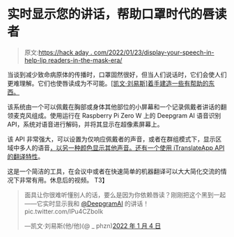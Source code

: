 # 实时显示您的讲话，帮助口罩时代的唇读者

> 原文:[https://hack aday . com/2022/01/23/display-your-speech-in-help-lip readers-in-the-mask-era/](https://hackaday.com/2022/01/23/display-your-speech-in-realtime-to-help-lipreaders-in-the-mask-era/)

当谈到减少致命病原体的传播时，口罩固然很好，但当人们说话时，它们会使人们更难理解。它们也使唇读成为不可能。[[凯文·刘易斯]着手建造一些有帮助的东西。](https://twitter.com/_phzn/status/1478504862170161152?ref_src=twsrc%5Etfw%7Ctwcamp%5Etweetembed%7Ctwterm%5E1478504862170161152%7Ctwgr%5E%7Ctwcon%5Es1_&ref_url=https%3A%2F%2Fhackaday.com%2Fwp-admin%2Fpost.php%3Fpost%3D516699action%3Dedit)

该系统由一个可以佩戴在胸部或身体其他部位的小屏幕和一个记录佩戴者讲话的翻领麦克风组成。使用运行在 Raspberry Pi Zero W 上的 Deepgram AI 语音识别 API，系统对语音进行解码，并将其显示在超像素屏幕上。

该 API 非常强大，可以设置为仅响应佩戴者的声音，或者在群组模式下，显示区域中多人的语音[，以另一种颜色显示其他声音。还有一个使用 iTranslateApp API 的翻译特性](https://twitter.com/_phzn/status/1478821408486699009)。

这是一个简洁的工具，在会议中或者在快速简单的机器翻译可以大大简化交流的情况下非常有用。休息后的视频。
T3】

> 面具让你很难听懂别人的话，要么是因为你依赖唇读？刚刚把这个黑到一起——它实时显示我和 [@DeepgramAI](https://twitter.com/DeepgramAI?ref_src=twsrc%5Etfw) 的讲话！pic.twitter.com/lPu4CZboIk
> 
> —凯文·刘易斯(他/他)(@ _ phzn)[2022 年 1 月 4 日](https://twitter.com/_phzn/status/1478504862170161152?ref_src=twsrc%5Etfw)